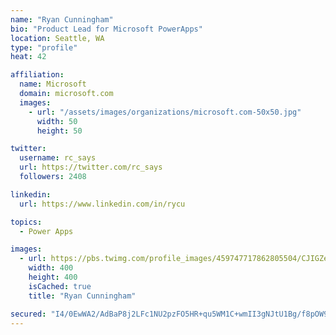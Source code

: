 ```yaml
---
name: "Ryan Cunningham"
bio: "Product Lead for Microsoft PowerApps"
location: Seattle, WA
type: "profile"
heat: 42

affiliation:
  name: Microsoft
  domain: microsoft.com
  images:
    - url: "/assets/images/organizations/microsoft.com-50x50.jpg"
      width: 50
      height: 50

twitter:
  username: rc_says
  url: https://twitter.com/rc_says
  followers: 2408

linkedin:
  url: https://www.linkedin.com/in/rycu

topics:
  - Power Apps

images:
  - url: https://pbs.twimg.com/profile_images/459747717862805504/CJIGZejd_400x400.png
    width: 400
    height: 400
    isCached: true
    title: "Ryan Cunningham"

secured: "I4/0EwWA2/AdBaP8j2LFc1NU2pzFO5HR+qu5WM1C+wmII3gNJtU1Bg/f8pOW9DXtMiVkzMdadVFO3VK1/6aLMQaVAujHC6QxE8lPTqlBJd39z+I5eXRjCQ4ra2oilD/RlJo/Io5GQHdEolA89o5iSc26ZxwUnc7rRIag45fAl48VDJo6KmCMGGdagf1CbUoXPf1UXT667gCCgNL/Zpd5C+3QOyM3pPd9b3vCmtwNpChWAMzx8jRn6DzgN+34Bbjxpsz1ZxNSdmonXeDsbX7otUZtGfdwlSh4Q5DL1uIgUzFZIKAqancO4YZPZelu6WK2ZUNlsctJ6tej02a9XnjRvmDdRWr5aD828rB4YVZakjAZ7HvqCwtt/dY9CuZkdY0pfbYy86srCXBMtgXiftjUF5kKBjBv747FyW4AMZDUrWY=;AXKE5GzI6XJ4/exScD435Q=="
---
```


